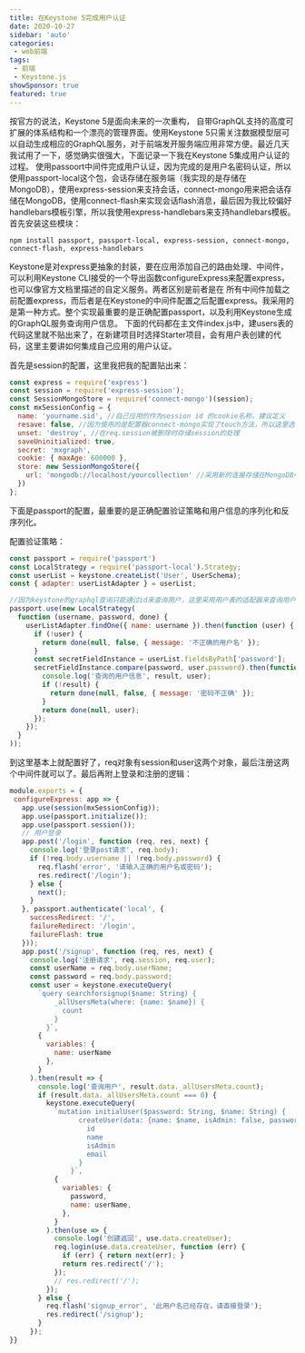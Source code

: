 ```yaml
---
title: 在Keystone 5完成用户认证
date: 2020-10-27
sidebar: 'auto'
categories:
 - web前端
tags:
 - 前端
 - Keystone.js
showSponsor: true
featured: true
---
```


按官方的说法，Keystone 5是面向未来的一次重构， 自带GraphQL支持的高度可扩展的体系结构和一个漂亮的管理界面。使用Keystone 5只需关注数据模型层可以自动生成相应的GraphQL服务，对于前端发开服务端应用非常方便。最近几天我试用了一下，感觉确实很强大，下面记录一下我在Keystone 5集成用户认证的过程。
使用passoort中间件完成用户认证，因为完成的是用户名密码认证，所以使用passport-local这个包，会话存储在服务端（我实现的是存储在MongoDB），使用express-session来支持会话，connect-mongo用来把会话存储在MongoDB，使用connect-flash来实现会话flash消息，最后因为我比较偏好handlebars模板引擎，所以我使用express-handlebars来支持handlebars模板。首先安装这些模块：

``` shell
npm install passport, passport-local, express-session, connect-mongo, connect-flash, express-handlebars
```

Keystone是对express更抽象的封装，要在应用添加自己的路由处理、中间件，可以利用Keystone CLI接受的一个导出函数configureExpress来配置express，也可以像官方文档里描述的自定义服务。两者区别是前者是在 所有中间件加载之前配置express，而后者是在Keystone的中间件配置之后配置express。我采用的是第一种方式。整个实现最重要的是正确配置passport，以及利用Keystone生成的GraphQL服务查询用户信息。
下面的代码都在主文件index.js中，建users表的代码这里就不贴出来了，在新建项目时选择Starter项目，会有用户表创建的代码，这里主要讲如何集成自己应用的用户认证。
 
首先是session的配置，这里我把我的配置贴出来：

``` js
const express = require('express')
const session = require('express-session');
const SessionMongoStore = require('connect-mongo')(session);
const mxSessionConfig = {
  name: 'yourname.sid', //自己应用的作为session id 的cookie名称，建议定义
  resave: false, //因为使用的是配置器connect-mongo实现了touch方法，所以这里选false
  unset: 'destroy', //在req.session被删除时存储session的处理
  saveUninitialized: true,
  secret: 'mxgraph',
  cookie: { maxAge: 600000 },
  store: new SessionMongoStore({
    url: 'mongodb://localhost/yourcollection' //采用新的连接存储在MongoDB中
  })
};
```
下面是passport的配置，最重要的是正确配置验证策略和用户信息的序列化和反序列化。

配置验证策略：

``` js
const passport = require('passport')
const LocalStrategy = require('passport-local').Strategy;
const userList = keystone.createList('User', UserSchema);
const { adapter: userListAdapter } = userList;

//因为keystone的graphql查询只能通过id来查询用户，这里采用用户表的适配器来查询用户，而不是新建扩展查询
passport.use(new LocalStrategy(
  function (username, password, done) {
    userListAdapter.findOne({ name: username }).then(function (user) {
      if (!user) {
        return done(null, false, { message: '不正确的用户名' });
      }
      const secretFieldInstance = userList.fieldsByPath['password'];
      secretFieldInstance.compare(password, user.password).then(function (result) {
        console.log('查询的用户信息', result, user);
        if (!result) {
          return done(null, false, { message: '密码不正确' });
        }
        return done(null, user);
      });
    });
  }
));
```

 到这里基本上就配置好了，req对象有session和user这两个对象，最后注册这两个中间件就可以了。最后再附上登录和注册的逻辑：

 ``` js
 module.exports = {
  configureExpress: app => {
  	app.use(session(mxSessionConfig));
	app.use(passport.initialize());
	app.use(passport.session());
    // 用户登录
    app.post('/login', function (req, res, next) {
      console.log('登录post请求', req.body);
      if (!req.body.username || !req.body.password) {
        req.flash('error', '请输入正确的用户名或密码');
        res.redirect('/login');
      } else {
        next();
      }
    }, passport.authenticate('local', {
      successRedirect: '/',
      failureRedirect: '/login',
      failureFlash: true
    }));
    app.post('/signup', function (req, res, next) {
      console.log('注册请求', req.session, req.user);
      const userName = req.body.userName;
      const password = req.body.password;
      const user = keystone.executeQuery(
        `query searchforsignup($name: String) {
            _allUsersMeta(where: {name: $name}) {
              count
            }
          }`,
        {
          variables: {
            name: userName
          },
        }
      ).then(result => {
        console.log('查询用户', result.data._allUsersMeta.count);
        if (result.data._allUsersMeta.count === 0) {
          keystone.executeQuery(
            `mutation initialUser($password: String, $name: String) {
                  createUser(data: {name: $name, isAdmin: false, password: $password}) {
                    id
                    name
                    isAdmin
                    email
                  }
                }`,
            {
              variables: {
                password,
                name: userName,
              },
            }
          ).then(use => {
            console.log('创建返回', use.data.createUser);
            req.login(use.data.createUser, function (err) {
              if (err) { return next(err); }
              return res.redirect('/');
            });
            // res.redirect('/');
          });
        } else {
          req.flash('signup_error', '此用户名已经存在，请直接登录');
          res.redirect('/signup');
        }
      });
}}
```

